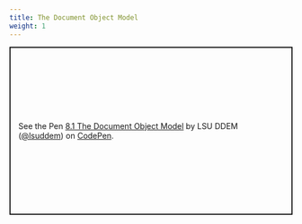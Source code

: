 ```yaml
---
title: The Document Object Model
weight: 1
---
```


<p class="codepen" data-height="600" data-theme-id="33744" data-default-tab="result" data-user="lsuddem" data-slug-hash="oNRzqmZ" data-editable="true" style="height: 300px; box-sizing: border-box; display: flex; align-items: center; justify-content: center; border: 2px solid; margin: 1em 0; padding: 1em;" data-pen-title="8.1 The Document Object Model">
  <span>See the Pen <a href="https://codepen.io/lsuddem/pen/oNRzqmZ">
  8.1 The Document Object Model</a> by LSU DDEM (<a href="https://codepen.io/lsuddem">@lsuddem</a>)
  on <a href="https://codepen.io">CodePen</a>.</span>
</p>
<script async src="https://static.codepen.io/assets/embed/ei.js"></script>